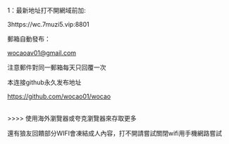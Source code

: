 1：最新地址打不開網域前加:
>>>>
3https://wc.7muzi5.vip:8801
>>>>
>>>>
>>>>
>>>>
郵箱自動發布：
>>>>
wocaoav01@gmail.com
>>>>
注意郵件對同一郵箱每天只回覆一次
>>>>
>>>>
>>>>
>>>>
本连接github永久发布地址
>>>>
https://github.com/wocao01/wocao
>>>>
>>>>
>>>>
<br/>
>>>>
使用海外瀏覽器或夸克瀏覽器來存取更多

還有狼友回饋部分WIFI會凍結成人內容，打不開請嘗試關閉wifi用手機網路嘗試
